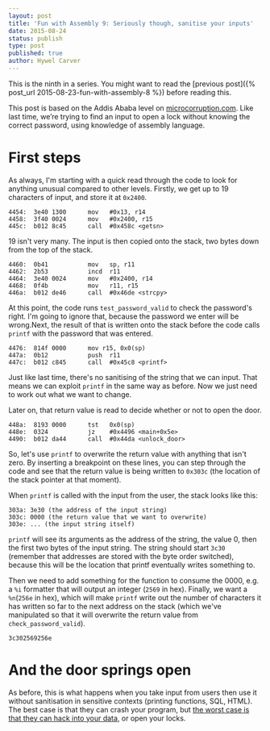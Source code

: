 ```yaml
---
layout: post
title: 'Fun with Assembly 9: Seriously though, sanitise your inputs'
date: 2015-08-24
status: publish
type: post
published: true
author: Hywel Carver
---
```

This is the ninth in a series. You might want to read the [previous post]({% post_url 2015-08-23-fun-with-assembly-8 %}) before reading this.

This post is based on the Addis Ababa level on [microcorruption.com](http://microcorruption.com). Like last time, we’re trying to find an input to open a lock without knowing the correct password, using knowledge of assembly language.

# First steps

As always, I'm starting with a quick read through the code to look for anything unusual compared to other levels. Firstly, we get up to 19 characters of input, and store it at `0x2400`.

    4454:  3e40 1300      mov   #0x13, r14
    4458:  3f40 0024      mov   #0x2400, r15
    445c:  b012 8c45      call  #0x458c <getsn>

19 isn't very many. The input is then copied onto the stack, two bytes down from the top of the stack.

    4460:  0b41           mov   sp, r11
    4462:  2b53           incd  r11
    4464:  3e40 0024      mov   #0x2400, r14
    4468:  0f4b           mov   r11, r15
    446a:  b012 de46      call  #0x46de <strcpy>

At this point, the code runs `test_password_valid` to check the password's right. I'm going to ignore that, because the password we enter will be wrong.Next, the result of that is written onto the stack before the code calls `printf` with the password that was entered. 

    4476:  814f 0000      mov r15, 0x0(sp)
    447a:  0b12           push  r11
    447c:  b012 c845      call  #0x45c8 <printf>

Just like last time, there's no sanitising of the string that we can input. That means we can exploit `printf` in the same way as before. Now we just need to work out what we want to change. 

Later on, that return value is read to decide whether or not to open the door.

    448a:  8193 0000      tst   0x0(sp)
    448e:  0324           jz    #0x4496 <main+0x5e>
    4490:  b012 da44      call  #0x44da <unlock_door>

So, let's use `printf` to overwrite the return value with anything that isn't zero. By inserting a breakpoint on these lines, you can step through the code and see that the return value is being written to `0x303c` (the location of the stack pointer at that moment).

When `printf` is called with the input from the user, the stack looks like this: 

    303a: 3e30 (the address of the input string)
    303c: 0000 (the return value that we want to overwrite)
    303e: ... (the input string itself)

`printf` will see its arguments as the address of the string, the value 0, then the first two bytes of the input string. The string should start `3c30` (remember that addresses are stored with the byte order switched), because this will be the location that printf eventually writes something to. 

Then we need to add something for the function to consume the 0000, e.g. a `%i` formatter that will output an integer (`2569` in hex). Finally, we want a `%n`(`256e` in hex), which will make `printf` write out the number of characters it has written so far to the next address on the stack (which we've manipulated so that it will overwrite the return value from `check_password_valid`).

`3c302569256e`

# And the door springs open

As before, this is what happens when you take input from users then use it without sanitisation in sensitive contexts (printing functions, SQL, HTML). The best case is that they can crash your program, but [the worst case is that they can hack into your data](https://xkcd.com/327/), or open your locks.